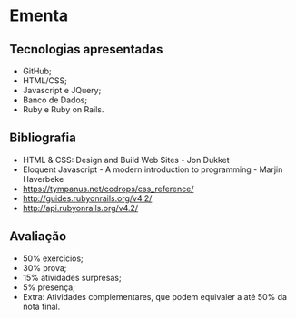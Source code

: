 # Ementa

## Tecnologias apresentadas
+ GitHub;
+ HTML/CSS; 
+ Javascript e JQuery; 
+ Banco de Dados;
+ Ruby e Ruby on Rails.

## Bibliografia 
+ HTML & CSS: Design and Build Web Sites - Jon Dukket
+ Eloquent Javascript - A modern introduction to programming - Marjin Haverbeke
+ https://tympanus.net/codrops/css_reference/
+ http://guides.rubyonrails.org/v4.2/
+ http://api.rubyonrails.org/v4.2/

## Avaliação
+ 50% exercícios;
+ 30% prova;
+ 15% atividades surpresas;
+ 5% presença;
+ Extra: Atividades complementares, que podem equivaler a até 50% da nota final.
